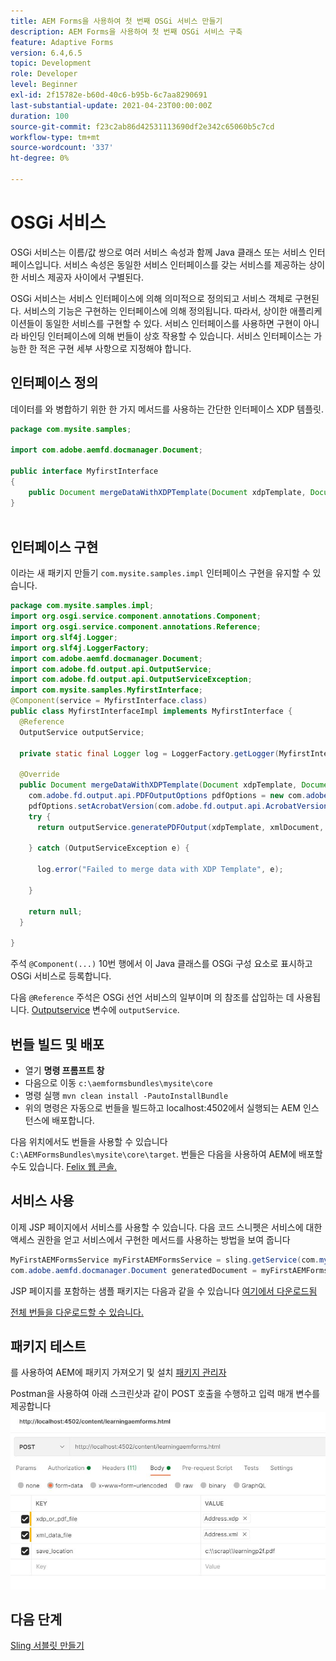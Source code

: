 ```yaml
---
title: AEM Forms을 사용하여 첫 번째 OSGi 서비스 만들기
description: AEM Forms을 사용하여 첫 번째 OSGi 서비스 구축
feature: Adaptive Forms
version: 6.4,6.5
topic: Development
role: Developer
level: Beginner
exl-id: 2f15782e-b60d-40c6-b95b-6c7aa8290691
last-substantial-update: 2021-04-23T00:00:00Z
duration: 100
source-git-commit: f23c2ab86d42531113690df2e342c65060b5c7cd
workflow-type: tm+mt
source-wordcount: '337'
ht-degree: 0%

---
```


# OSGi 서비스

OSGi 서비스는 이름/값 쌍으로 여러 서비스 속성과 함께 Java 클래스 또는 서비스 인터페이스입니다. 서비스 속성은 동일한 서비스 인터페이스를 갖는 서비스를 제공하는 상이한 서비스 제공자 사이에서 구별된다.

OSGi 서비스는 서비스 인터페이스에 의해 의미적으로 정의되고 서비스 객체로 구현된다. 서비스의 기능은 구현하는 인터페이스에 의해 정의됩니다. 따라서, 상이한 애플리케이션들이 동일한 서비스를 구현할 수 있다. 서비스 인터페이스를 사용하면 구현이 아니라 바인딩 인터페이스에 의해 번들이 상호 작용할 수 있습니다. 서비스 인터페이스는 가능한 한 적은 구현 세부 사항으로 지정해야 합니다.

## 인터페이스 정의

데이터를 와 병합하기 위한 한 가지 메서드를 사용하는 간단한 인터페이스 <span class="x x-first x-last">XDP</span> 템플릿.

```java
package com.mysite.samples;

import com.adobe.aemfd.docmanager.Document;

public interface MyfirstInterface
{
    public Document mergeDataWithXDPTemplate(Document xdpTemplate, Document xmlDocument);
}
 
```

## 인터페이스 구현

이라는 새 패키지 만들기 `com.mysite.samples.impl` 인터페이스 구현을 유지할 수 있습니다.

```java
package com.mysite.samples.impl;
import org.osgi.service.component.annotations.Component;
import org.osgi.service.component.annotations.Reference;
import org.slf4j.Logger;
import org.slf4j.LoggerFactory;
import com.adobe.aemfd.docmanager.Document;
import com.adobe.fd.output.api.OutputService;
import com.adobe.fd.output.api.OutputServiceException;
import com.mysite.samples.MyfirstInterface;
@Component(service = MyfirstInterface.class)
public class MyfirstInterfaceImpl implements MyfirstInterface {
  @Reference
  OutputService outputService;

  private static final Logger log = LoggerFactory.getLogger(MyfirstInterfaceImpl.class);

  @Override
  public Document mergeDataWithXDPTemplate(Document xdpTemplate, Document xmlDocument) {
    com.adobe.fd.output.api.PDFOutputOptions pdfOptions = new com.adobe.fd.output.api.PDFOutputOptions();
    pdfOptions.setAcrobatVersion(com.adobe.fd.output.api.AcrobatVersion.Acrobat_11);
    try {
      return outputService.generatePDFOutput(xdpTemplate, xmlDocument, pdfOptions);

    } catch (OutputServiceException e) {

      log.error("Failed to merge data with XDP Template", e);

    }

    return null;
  }

}
```

주석 `@Component(...)` 10번 행에서 이 Java 클래스를 OSGi 구성 요소로 표시하고 OSGi 서비스로 등록합니다.

다음 `@Reference` 주석은 OSGi 선언 서비스의 일부이며 의 참조를 삽입하는 데 사용됩니다. [Outputservice](https://helpx.adobe.com/experience-manager/6-5/forms/javadocs/index.html?com/adobe/fd/output/api/OutputService.html) 변수에 `outputService`.


## 번들 빌드 및 배포

* 열기 **명령 프롬프트 창**
* 다음으로 이동 `c:\aemformsbundles\mysite\core`
* 명령 실행 `mvn clean install -PautoInstallBundle`
* 위의 명령은 자동으로 번들을 빌드하고 localhost:4502에서 실행되는 AEM 인스턴스에 배포합니다.

다음 위치에서도 번들을 사용할 수 있습니다 `C:\AEMFormsBundles\mysite\core\target`. 번들은 다음을 사용하여 AEM에 배포할 수도 있습니다. [Felix 웹 콘솔.](http://localhost:4502/system/console/bundles)

## 서비스 사용

이제 JSP 페이지에서 서비스를 사용할 수 있습니다. 다음 코드 스니펫은 서비스에 대한 액세스 권한을 얻고 서비스에서 구현한 메서드를 사용하는 방법을 보여 줍니다

```java
MyFirstAEMFormsService myFirstAEMFormsService = sling.getService(com.mysite.samples.MyFirstAEMFormsService.class);
com.adobe.aemfd.docmanager.Document generatedDocument = myFirstAEMFormsService.mergeDataWithXDPTemplate(xdp_or_pdf_template,xmlDocument);
```

JSP 페이지를 포함하는 샘플 패키지는 다음과 같을 수 있습니다 [여기에서 다운로드됨](assets/learning_aem_forms.zip)

[전체 번들을 다운로드할 수 있습니다.](assets/mysite.core-1.0.0-SNAPSHOT.jar)

## 패키지 테스트

를 사용하여 AEM에 패키지 가져오기 및 설치 [패키지 관리자](http://localhost:4502/crx/packmgr/index.jsp)

Postman을 사용하여 아래 스크린샷과 같이 POST 호출을 수행하고 입력 매개 변수를 제공합니다
![우체부](assets/test-service-postman.JPG)

## 다음 단계

[Sling 서블릿 만들기](./create-servlet.md)

